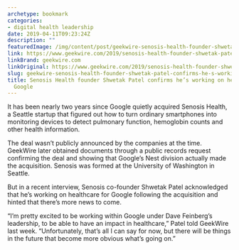 ```yaml
---
archetype: bookmark
categories:
- digital health leadership
date: 2019-04-11T09:23:24Z
description: ""
featuredImage: /img/content/post/geekwire-senosis-health-founder-shwetak-patel-confirms-he-s-working-on-healthcare-for-google.png
link: https://www.geekwire.com/2019/senosis-health-founder-shwetak-patel-confirms-hes-working-healthcare-google/
linkBrand: geekwire.com
linkOriginal: https://www.geekwire.com/2019/senosis-health-founder-shwetak-patel-confirms-hes-working-healthcare-google/
slug: geekwire-senosis-health-founder-shwetak-patel-confirms-he-s-working-on-healthcare-for-google
title: Senosis Health founder Shwetak Patel confirms he’s working on healthcare for
  Google
---
```

It has been nearly two years since Google quietly acquired Senosis Health, a Seattle startup that figured out how to turn ordinary smartphones into monitoring devices to detect pulmonary function, hemoglobin counts and other health information.

The deal wasn’t publicly announced by the companies at the time. GeekWire later obtained documents through a public records request confirming the deal and showing that Google’s Nest division actually made the acquisition. Senosis was formed at the University of Washington in Seattle.

But in a recent interview, Senosis co-founder Shwetak Patel acknowledged that he’s working on healthcare for Google following the acquisition and hinted that there’s more news to come.

“I’m pretty excited to be working within Google under Dave Feinberg’s leadership, to be able to have an impact in healthcare,” Patel told GeekWire last week. “Unfortunately, that’s all I can say for now, but there will be things in the future that become more obvious what’s going on.”

